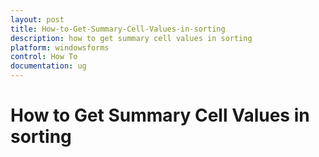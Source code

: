 ```yaml
---
layout: post
title: How-to-Get-Summary-Cell-Values-in-sorting
description: how to get summary cell values in sorting 
platform: windowsforms
control: How To
documentation: ug
---
```


# How to Get Summary Cell Values in sorting 

